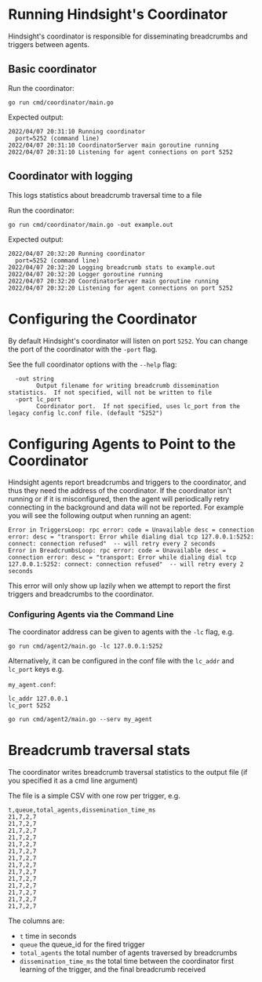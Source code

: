 # Running Hindsight's Coordinator

Hindsight's coordinator is responsible for disseminating breadcrumbs and triggers between agents.

## Basic coordinator

Run the coordinator:

```
go run cmd/coordinator/main.go
```

Expected output:

```
2022/04/07 20:31:10 Running coordinator
  port=5252 (command line)
2022/04/07 20:31:10 CoordinatorServer main goroutine running
2022/04/07 20:31:10 Listening for agent connections on port 5252
```

## Coordinator with logging

This logs statistics about breadcrumb traversal time to a file

Run the coordinator:

```
go run cmd/coordinator/main.go -out example.out
```

Expected output:

```
2022/04/07 20:32:20 Running coordinator
  port=5252 (command line)
2022/04/07 20:32:20 Logging breadcrumb stats to example.out
2022/04/07 20:32:20 Logger goroutine running
2022/04/07 20:32:20 CoordinatorServer main goroutine running
2022/04/07 20:32:20 Listening for agent connections on port 5252
```

# Configuring the Coordinator

By default Hindsight's coordinator will listen on port `5252`.  You can change the port of the coordinator with the `-port` flag.  

See the full coordinator options with the `--help` flag:

```Usage of /tmp/go-build1913113332/b001/exe/main:
  -out string
        Output filename for writing breadcrumb dissemination statistics.  If not specified, will not be written to file
  -port lc_port
        Coordinator port.  If not specified, uses lc_port from the legacy config lc.conf file. (default "5252")
```

# Configuring Agents to Point to the Coordinator

Hindsight agents report breadcrumbs and triggers to the coordinator, and thus they need the address of the coordinator.  If the coordinator isn't running or if it is misconfigured, then the agent will periodically retry connecting in the background and data will not be reported.  For example you will see the following output when running an agent:

```
Error in TriggersLoop: rpc error: code = Unavailable desc = connection error: desc = "transport: Error while dialing dial tcp 127.0.0.1:5252: connect: connection refused"  -- will retry every 2 seconds
Error in BreadcrumbsLoop: rpc error: code = Unavailable desc = connection error: desc = "transport: Error while dialing dial tcp 127.0.0.1:5252: connect: connection refused"  -- will retry every 2 seconds
```

This error will only show up lazily when we attempt to report the first triggers and breadcrumbs to the coordinator.

### Configuring Agents via the Command Line

The coordinator address can be given to agents with the `-lc` flag, e.g.

```
go run cmd/agent2/main.go -lc 127.0.0.1:5252
```

Alternatively, it can be configured in the conf file with the `lc_addr` and `lc_port` keys e.g.

`my_agent.conf`:
```
lc_addr 127.0.0.1
lc_port 5252
```

```
go run cmd/agent2/main.go --serv my_agent
```

# Breadcrumb traversal stats

The coordinator writes breadcrumb traversal statistics to the output file (if you specified it as a cmd line argument)

The file is a simple CSV with one row per trigger, e.g.

```
t,queue,total_agents,dissemination_time_ms
21,7,2,7
21,7,2,7
21,7,2,7
21,7,2,7
21,7,2,7
21,7,2,7
21,7,2,7
21,7,2,7
21,7,2,7
21,7,2,7
21,7,2,7
21,7,2,7
21,7,2,7
21,7,2,7
```

The columns are:

* `t` time in seconds
* `queue` the queue_id for the fired trigger
* `total_agents` the total number of agents traversed by breadcrumbs
* `dissemination_time_ms` the total time between the coordinator first learning of the trigger, and the final breadcrumb received

